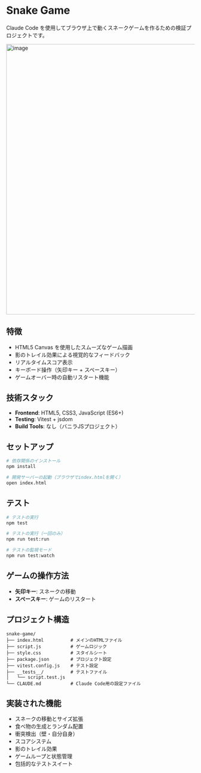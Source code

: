 # Snake Game

Claude Code を使用してブラウザ上で動くスネークゲームを作るための検証プロジェクトです。

<img width="674" height="722" alt="image" src="https://github.com/user-attachments/assets/7cbbdcab-dff0-4d17-a22f-4dc428e3a9d6" />

## 特徴

- HTML5 Canvas を使用したスムーズなゲーム描画
- 影のトレイル効果による視覚的なフィードバック
- リアルタイムスコア表示
- キーボード操作（矢印キー + スペースキー）
- ゲームオーバー時の自動リスタート機能

## 技術スタック

- **Frontend**: HTML5, CSS3, JavaScript (ES6+)
- **Testing**: Vitest + jsdom
- **Build Tools**: なし（バニラJSプロジェクト）

## セットアップ

```bash
# 依存関係のインストール
npm install

# 開発サーバーの起動（ブラウザでindex.htmlを開く）
open index.html
```

## テスト

```bash
# テストの実行
npm test

# テストの実行（一回のみ）
npm run test:run

# テストの監視モード
npm run test:watch
```

## ゲームの操作方法

- **矢印キー**: スネークの移動
- **スペースキー**: ゲームのリスタート

## プロジェクト構造

```
snake-game/
├── index.html          # メインのHTMLファイル
├── script.js           # ゲームロジック
├── style.css           # スタイルシート
├── package.json        # プロジェクト設定
├── vitest.config.js    # テスト設定
├── __tests__/          # テストファイル
│   └── script.test.js
└── CLAUDE.md           # Claude Code用の設定ファイル
```

## 実装された機能

- スネークの移動とサイズ拡張
- 食べ物の生成とランダム配置
- 衝突検出（壁・自分自身）
- スコアシステム
- 影のトレイル効果
- ゲームループと状態管理
- 包括的なテストスイート
